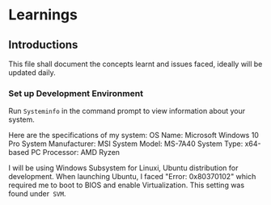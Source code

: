 # Learnings

## Introductions
This file shall document the concepts learnt and issues faced, ideally will be updated daily.

### Set up Development Environment
Run `Systeminfo` in the command prompt to view information about your system.

Here are the specifications of my system:
OS Name: Microsoft Windows 10 Pro
System Manufacturer: MSI
System Model: MS-7A40
System Type: x64-based PC
Processor: AMD Ryzen

I will be using Windows Subsystem for Linuxi, Ubuntu distribution for development. When launching Ubuntu,
I faced "Error: 0x80370102" which required me to boot to BIOS and enable Virtualization. This setting was found under` SVM`.
